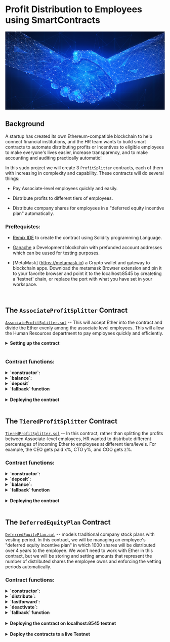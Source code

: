 # Profit Distribution to Employees using SmartContracts


![contract](Images/smart_contract.png)

## Background

A startup has created its own Ethereum-compatible blockchain to help connect financial institutions, and the HR team wants to build smart contracts to automate distributing profits or incentives to eligible employees to make everyone's lives easier, increase transparency, and to make accounting and auditing practically automatic!

In this sudo project we will create 3 `ProfitSplitter` contracts, each of them with increasing in complexity and capability. These contracts will do several things:

* Pay Associate-level employees quickly and easily.

* Distribute profits to different tiers of employees.

* Distribute company shares for employees in a "deferred equity incentive plan" automatically.


### PreRequistes:

* [Remix IDE](https://remix.ethereum.org) to create the contract using Solidity programming Language.

* [Ganache](https://www.trufflesuite.com/ganache) a Development blockchain with prefunded account addresses which can be uused for testing purposes. 

* [MetaMask] (https://metamask.io) a Crypto wallet and gateway to blockchain apps. Download the metamask Browser extension and pin it to your favorite browser and point it to the localhost:8545 by createting a 'testnet' chain, or replace the port with what you have set in your workspace.

<br>


## The `AssociateProfitSplitter` Contract

[`AssociateProfitSplitter.sol`](AssociateProfitSplitter.sol) -- This will accept Ether into the contract and divide the Ether evenly among the associate level employees. This will allow the Human Resources department to pay employees quickly and efficiently.

<details><summary>  <b> Setting up the contract </b></summary>

- Using the following `public` variables, We will setup the contract between the HR Team and the employees or the benificiaries to whom we want to distribute the incentives or profits.  

  - `employee_one` -- The `address` of the first employee. Make sure to set this to `payable`.

  - `employee_two` -- Another `address payable` that represents the second employee.

  - `employee_three` -- The third `address payable` that represents the third employee.

  - `owner` -- the owner of the contract or the HR department address that deposits the ether to the employees. defaulted to msg.sender in the contract contructor function.

</details> <br>

### Contract functions: 

<details><summary> <b> 
`constructor`: </b> </summary>

Initializes the contract with and presets the employee addresses to equal the parameter values. This will allow us to avoid hardcoding the employee addresses.:

- params:

  -  `address payable _one`

  - `address payable _two`

  - `address payable _three`

</details>

<details><summary> <b> 
`balance`: </b> </summary>

  - This function returns the contract's current balance. Since the contract   is set to distribute Ether or profits to the beneficiaries without hodling any balance within the contract, this function always return `0`. if there are any balances left after distribution due to the fractional remainder, the balance is sent back to the depositor or the sender, in this case the HR Department. 

  - functon is declared as `public view` as it does not modify the contract state or the memory, but can read from them.

  - params : none. reads the address(this) to fetch the contract balance
  - returns: contract balance ensuring no ether is withheld in the contract

</details>

<details><summary> <b> 
`deposit` </b> </summary>

  - This function is defined as  `public payable` as it transfers the funds/ether to the beneficiaries. We enforce this fuunction to ensure only the owner can call the function using the require condition.

  - function performs the following steps:

    - Sets a `uint amount` to equal `msg.value / 3;` in order to calculate the split value of the Ether.

    - for each of the employee listed in the contract, this function transfers the `amount` calcuated by previous step.

    - Since `uint` only contains positive whole numbers, and Solidity does not fully support float/decimals, we must deal with a potential remainder at the end of this function since `amount` will discard the remainder during division.

    - We may either have `1` or `2` wei leftover, so transfer the `msg.value - amount * 3` back to `msg.sender`. This will re-multiply the `amount` by 3, then subtract it from the `msg.value` to account for any leftover wei, and send it back to Human Resources.

  -  params: none. reads the global vairables msg.sender and owner to verify only owner is able to deposit
  -  returns: none. calls the `balance` function internally to update the contract balance 

</details>

<details><summary> <b> 
`fallback` function </b> </summary>
  
  - fallback function declared as `external payable`, calls the `deposit` function from within it. This will ensure that the logic in `deposit` executes if Ether is sent directly to the contract. This is important to prevent Ether from being locked in the contract since we don't have a `withdraw` function in this use-case.

  - params: none
  - returns: none. calls deposit function to capture the ether sent directly to the contract

</details>

<br>
<details><summary> <b> 
Deploying the contract </b> </summary>

- In the `Deploy` tab in Remix, deploy the contract to local Ganache chain by connecting to `Injected Web3` and ensuring MetaMask is pointed to `localhost:8545`.

 - Prior to deploying, fill in the constructor parameters with designated `employee` addresses.

- Test the `deposit` function by sending various values. Keep an eye on the `employee` balances as you send different amounts of Ether to the contract and ensure the logic is executing properly.

- <table> <tr> <td>
- deploy the contract by entering the employee addresses
![Deploy Profitsplitter](Images/deploy_profitsplitter.PNG) </td> <td>

- enter the amount to be distributed in the 'value' field and select the denomination (wei, gwei, fenney or Ether)
![Transact Profitsplitter](Images/transact_profitsplitter.PNG) </td> </tr>

<tr> <td>

![Deposit Profitsplitter](Images/deposit_profitsplitter.PNG) </td> <td>
![confirmation](Images/confirmation.PNG) </td> </tr>

</table>

</details>

<br>

## The `TieredProfitSplitter` Contract

[`TieredProfitSplitter.sol`](TieredProfitSplitter.sol)  -- In this contract, rather than splitting the profits between Associate-level employees, HR wanted to distribute different percentages of incoming Ether to employees at different tiers/levels. For example, the CEO gets paid x%, CTO y%, and COO gets z%.


### Contract functions: 

<details><summary> <b> 
`constructor`: </b> </summary>

Initializes the contract with  predefined employee addresses and the %age share to equal the parameter values. This will allow us to avoid hardcoding the employee addresses anad the %share distribution. These values are set in stone at the time of contract creation and will remain the same through the contract life. 

- params:

  -  `address payable ceo`

  - `address payable cto`

  - `address payable coo`

  - `uint ceo_share`

  - `uint cto_share`

  - `uint coo_share`


</details>

<details><summary> <b> 
`deposit`: </b> </summary>


- This function is defined as  `public payable` as it transfers the funds/ether to the beneficiaries. We enforce this fuunction to ensure only the owner can call the function using the require condition.

- function performs the following steps:

  - Calculates the number of points/units by dividing `msg.value` by `100` representing a percentage of the value to be shared. For example, `points * 60` will output a number that is ~60% of the `msg.value`.

  - For each employee, calculates the amount to be sent using `amount` to equal the number of `points` multiplied by the percentage (say, 60 for 60%).

  - After calculating the `amount` for the first employee, adds the `amount` to the `total` to keep a running total of how much of the `msg.value` are distributed so far.

  - Transfers the `amount` to `employee_one` and Repeats the steps for each employee, setting the `amount` to equal the `points` multiplied by their given percentage.

  - Sends the remainder to the employee with the highest percentage by subtracting `total` from `msg.value`, and sending that to an employee.

</details>

</details>

<details><summary> <b> 
`balance`: </b> </summary>

  - This function returns the contract's current balance. Since the contract   is set to distribute Ether or profits to the beneficiaries without hodling any balance within the contract, this function always return `0`. if there are any balances left after distribution due to the fractional remainder, the balance is sent back to the depositor or the sender, in this case the HR Department. 

  - functon is declared as `public view` as it does not modify the contract state or the memory, but can read from them.

  - params : none. reads the address(this) to fetch the contract balance
  - returns: contract balance ensuring no ether is withheld in the contract

</details>

  <details><summary> <b> 
`fallback` function </b> </summary>
  
  - fallback function declared as `external payable`, calls the `deposit` function from within it. This will ensure that the logic in `deposit` executes if Ether is sent directly to the contract. This is important to prevent Ether from being locked in the contract since we don't have a `withdraw` function in this use-case.

  - params: none
  - returns: none. calls deposit function to capture the ether sent directly to the contract

</details>
<br>

<details><summary> <b> 
Deploying the contract </b> </summary>

- In the `Deploy` tab in Remix, deploy the contract to local Ganache chain by connecting to `Injected Web3` and ensuring MetaMask is pointed to `localhost:8545`.

 - Prior to deploying, fill in the constructor parameters with designated `employee` addresses and %age share to be distributed to each of these employees.

- Test the `deposit` function by sending various values. Keep an eye on the `employee` balances as you send different amounts of Ether to the contract and ensure the logic is executing properly.

- <table> <tr> <td>
- contract compilation
![Compile Tieredsplitter](Images/compile_tieredsplitter.PNG) </td> <td>

- deploy the contract by entering the addresses and %share for each tier
![Deploy Tieredsplitter](Images/deploy_tieredsplitter.PNG) </td> </tr>

<tr> <td>

- initiate the transaction
![Transact Tieredsplitter](Images/transact_tieredsplitter.PNG) </td> <td>

![confirmation](Images/deposit_tieredsplitter.PNG) </td> </tr>

</table>

</details>

<br>

## The `DeferredEquityPlan` Contract

[`DeferredEquityPlan.sol`](DeferredEquityPlan.sol) -- models traditional company stock plans with vesting period. In this contract, we will be managing an employee's "deferred equity incentive plan" in which 1000 shares will be distributed over 4 years to the employee. We won't need to work with Ether in this contract, but we will be storing and setting amounts that represent the number of distributed shares the employee owns and enforcing the vetting periods automatically.

### Contract functions: 

<details><summary> <b> 
`constructor`: </b> </summary>

- Human Resources will be set up as the owner of the contract in the constructor as the `msg.sender`, since HR will be deploying the contract.

- sets the contract initialization variables: 

  - bool `active` = true -- indicating the contract is active. This will enable to set the flag to inactive should either HR or the employee decides to exit of the contract.
  
  - sets the `total_shares` to `1000` - this is total number of shares to be distributed in 4 years

  - `annual_distribution` to `250`. This equates to a 4 year vesting period for the `total_shares`, as `250` will be distributed per year. Since it is expensive (gas estimate) to calculate this in Solidity, we can simply set these values manually. 

  - The `uint start_time = now;` line permanently stores the contract's start date. We'll use this to calculate the vested shares later. 
  
  - `unlock_time` to equal `now` plus `365 days`. --increments each distribution period.

  * `distributed_shares` will track how many vested shares the employee has claimed and was distributed. By default, this is `0`.

</details>
<details><summary> <b> 
`distribute`: </b> </summary>

- This function requires a few conditions to be met before the vested shares are distributed, enforced using `require` statements
  - Require that `unlock_time` is less than or equal to `now`.

  - Require that `distributed_shares` is less than the `total_shares` the employee was set for.

  - Requires only the `owner` (HR) or the `employee` to be able to access this function

- Every time the amount is distributed the account is locked for another 365 days (`unlock_time` += 365 days) in line with the vesting period. After the `require` statements, add `365 days` to the `unlock_time`. 

- The new value for `distributed_shares` is calculated using number of years have passed since `start_time` multiplied by `annual_distributions`.

- finally it checks that in case the employee does not cash out until 5+ years after the contract start, the contract does not reward more than the `total_shares` agreed upon in the contract.

</details>

<details><summary> <b> 
`fastforward`: </b> </summary>

- In order to test the timelock (vesting period) functionality, a new variable called `uint fakenow = now;` is defined in the contract variable declaration section, which is used replacing `now` in every other instance of `now`. 

- `fastforward` function manipulates `fakenow` during testing by allowing us to move the time forward.

- note that evertime we use the `fastforward` function, a transaction is initiated charging the gas for the compute time and power used to calculate the `fakenow` time.  

    ```solidity
    function fastforward() public {
        fakenow += 200 days;
    }
    ```
</details>
<details><summary> <b> 
`deactivate`: </b> </summary>

- This function deactivates the contract in case either the employee or the HR wants to terminate for any reason such as employee resignation etc., 

- Can be only be accessed or deactivated by HR or the employee. enforced via `requires` statement.

- once deactivated, the contract `active` flag is set to `false` and can never be reset back to true.


</details>

<details><summary> <b> 
`fallback` function </b> </summary>
  
  - fallback function declared as `external payable`, calls the `deposit` function from within it. This will ensure that the logic in `deposit` executes if Ether is sent directly to the contract. This is important to prevent Ether from being locked in the contract since we don't have a `withdraw` function in this use-case.

  - params: none
  - returns: none. calls deposit function to capture the ether sent directly to the contract
</details>
<br>
<details><summary> <b> 
Deploying the contract on localhost:8545 testnet </b> </summary>

- In the `Deploy` tab in Remix, deploy the contract to local Ganache chain by connecting to `Injected Web3` and ensuring MetaMask is pointed to `localhost:8545`.

 - Prior to deploying, fill in the constructor parameters with designated `employee` addresses and %age share to be distributed to each of these employees.

 - Test the `deposit` function by sending various values. Keep an eye on the `employee` balances as you send different amounts of Ether to the contract and ensure the logic is executing properly.

- <table> <tr> <td>
- compile the contract
![Compile Deferredequity](Images/compile_deferredequity.PNG) </td> <td>

- deploy the contract by entering the employee address
![Deploy Deferredequity](Images/deploy_deferredequity.PNG) </td> </tr>

<tr> <td>

![Deployed Deferredequity](Images/deployed_deferredequity.PNG) </td> <td> 
- Account is locked for 365 days. Use fastforward function to move the time forward by 365 days to be able to test.
<br>
![Account Locked](Images/account_locked.PNG) </td> </tr>

<tr> <td>

- invoke fastforward two times (200 + 200 days) so the unlock period is less than fakenow and confirm the gas estimate
![fastforward](Images/fastforward.PNG) </td> <td>

-  distribute the equity and confirm the gas
![Distribute Equity](Images/distribute_equity.PNG) </td> </tr>

<tr> <td>

![confirmation](Images/confirmation.PNG) </td> <td>

- check the distributed amount
![Distributed Equity](Images/distributed_shares.PNG) </td> </tr>
</table>

</details>
<br>
<details><summary> <b> 
Deploy the contracts to a live Testnet</b> </summary>

- Point MetaMask to the Kovan or Ropsten network. Ensure you have test Ether on this network. If you dont have test ether you can use [!Ropsten faucet](https://faucet.ropsten.be/) to request ether.

- After switching MetaMask to Ropsten, deploy the contracts the same way it was deployed on localhost:8545 or local testnet and copy/keep a note of their deployed addresses. Ensure the Injected web3 is selected and 'Ropsten (3) network' is displayed below the environment field. The transactions will also be in your MetaMask history, and on the blockchain permanently to explore later. 

- you can verify the transaction on [!Etherscan](https://ropsten.etherscan.io/) by searching the transactions based on the address used in our contract.

- <table> <tr> <td>
- Point Metamask to Ropsten Test Network
![Point Metamast to Ropsten](Images/metamask_ropsten.PNG) </td> <td>

- Deploy the contract on Ropsten Testnetwork
![Ropsten testnet Deploy](Images/ropsten_deploy.PNG) </td> </tr>

<tr> <td>
- try distributing the equity before the unlock period/vested period

![Distribute Equity](Images/distribution_gas.PNG) </td> <td> 
- Account is locked for 365 days. Use fastforward function to move the time forward by 365 days to be able to test.

![Account Locked](Images/account_locked_ropsten.PNG) </td> </tr>

<tr> <td>

- invoke fastforward two times (200 + 200 days) so the unlock period is less than fakenow and confirm the gas estimate
![fastforward](Images/fastforward_ropsten.PNG) </td> <td>

![fastforward](Images/fastforward_ropsten_2.PNG) </td> </tr>


<tr> <td>

-  distribute the equity and confirm the gas

![Distribute Equity](Images/distribution_gas.PNG) </td> </tr>

<tr> <td>

- check the distributed shares before the transaction
![Distributed Equity balance](Images/distributed_shares_ropsten.PNG) </td> 

<td>

![confirmation](Images/ropsten_confirmation.PNG) </td> <td>

- check the distributed shares after the transaction
![Distributed Equity balance](Images/distributed_shares_ropsten_2.PNG) </td> </tr>

<tr> <td>

- check the HR account Balance on metamask after the transaction and the transaction history
![HR account balance](Images/account_balance.PNG) </td> <td>

- check the Transaction history on Ropsten Etherscan using HR account address. 

![Etherscan Transactions](Images/tx_etherscan.PNG) </td> <td>



</table>

</details>

